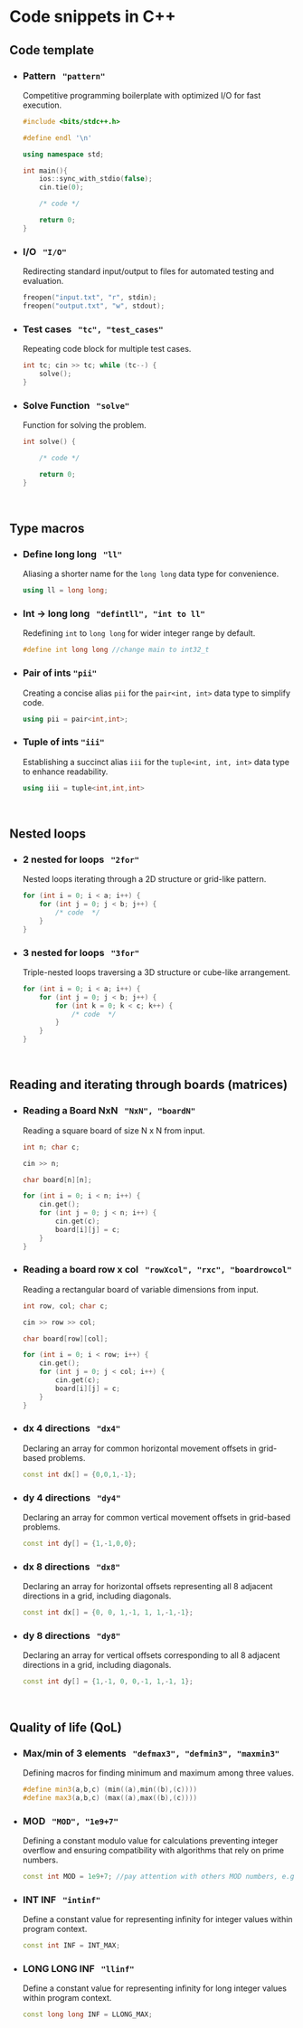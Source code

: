 # Code snippets in C++
## Code template

* ### Pattern &nbsp; `"pattern"`
  Competitive programming boilerplate with optimized I/O for fast execution.

  ```c++
  #include <bits/stdc++.h>

  #define endl '\n'

  using namespace std;

  int main(){
      ios::sync_with_stdio(false);
      cin.tie(0);

      /* code */

      return 0;
  }
  ```
* ### I/O &nbsp; `"I/O"`
  Redirecting standard input/output to files for automated testing and evaluation.

  ```c++
  freopen("input.txt", "r", stdin);
  freopen("output.txt", "w", stdout);
  ```
* ### Test cases &nbsp; `"tc", "test_cases" `
  Repeating code block for multiple test cases.

  ```c++
  int tc; cin >> tc; while (tc--) {
      solve();
  }
  ```
* ### Solve Function &nbsp; `"solve" `
  Function for solving the problem.

  ```c++
  int solve() {

      /* code */

      return 0;
  }
  ```

<br>

## Type macros

* ### Define long long &nbsp; `"ll"`
  Aliasing a shorter name for the `long long` data type for convenience.

  ```c++
  using ll = long long;
  ```
* ### Int -> long long &nbsp; `"defintll", "int to ll"`
  Redefining `int` to `long long` for wider integer range by default.

  ```c++
  #define int long long //change main to int32_t
  ```
* ### Pair of ints `"pii"`
  Creating a concise alias `pii` for the `pair<int, int>` data type to simplify code.
  
  ```c++
  using pii = pair<int,int>;
  ```
* ### Tuple of ints `"iii"`
  Establishing a succinct alias `iii` for the `tuple<int, int, int>` data type to enhance readability.


  ```c++
  using iii = tuple<int,int,int>
  ```

<br>

## Nested loops

* ### 2 nested for loops &nbsp; `"2for"`
  Nested loops iterating through a 2D structure or grid-like pattern.
  ```c++
  for (int i = 0; i < a; i++) {
      for (int j = 0; j < b; j++) {
          /* code  */
      }
  }
  ```
* ### 3 nested for loops &nbsp; `"3for"`
  Triple-nested loops traversing a 3D structure or cube-like arrangement.
  ```c++
  for (int i = 0; i < a; i++) {
      for (int j = 0; j < b; j++) {
          for (int k = 0; k < c; k++) {
              /* code  */
          }
      }
  }
  ```

<br>

## Reading and iterating through boards (matrices)

* ### Reading a Board NxN &nbsp; `"NxN", "boardN"`
  Reading a square board of size N x N from input.
  
  ```c++
  int n; char c;

  cin >> n;

  char board[n][n];

  for (int i = 0; i < n; i++) {
      cin.get();
      for (int j = 0; j < n; i++) {
          cin.get(c);
          board[i][j] = c;
      }
  }
  ```
* ### Reading a board row x col &nbsp; `"rowXcol", "rxc", "boardrowcol"`
  Reading a rectangular board of variable dimensions from input.

  ```c++
  int row, col; char c;

  cin >> row >> col;

  char board[row][col];

  for (int i = 0; i < row; i++) {
      cin.get();
      for (int j = 0; j < col; i++) {
          cin.get(c);
          board[i][j] = c;
      }
  }
  ```
* ### dx 4 directions  &nbsp; `"dx4"`
  Declaring an array for common horizontal movement offsets in grid-based problems.

  ```c++
  const int dx[] = {0,0,1,-1};
  ```
* ### dy 4 directions  &nbsp; `"dy4"`
  Declaring an array for common vertical movement offsets in grid-based problems.

  ```c++
  const int dy[] = {1,-1,0,0};
  ```
* ### dx 8 directions  &nbsp; `"dx8"`
  Declaring an array for horizontal offsets representing all 8 adjacent directions in a grid, including diagonals.

  ```c++
  const int dx[] = {0, 0, 1,-1, 1, 1,-1,-1};
  ```
* ### dy 8 directions  &nbsp; `"dy8"`
  Declaring an array for vertical offsets corresponding to all 8 adjacent directions in a grid, including diagonals.

  ```c++
  const int dy[] = {1,-1, 0, 0,-1, 1,-1, 1};
  ```

<br>

## Quality of life (QoL)

* ### Max/min of 3 elements  &nbsp; `"defmax3", "defmin3", "maxmin3"`
  Defining macros for finding minimum and maximum among three values.

  ```c++
  #define min3(a,b,c) (min((a),min((b),(c)))) 
  #define max3(a,b,c) (max((a),max((b),(c)))) 
  ```
* ### MOD  &nbsp; `"MOD", "1e9+7"`
  Defining a constant modulo value for calculations preventing integer overflow and ensuring compatibility with algorithms that rely on prime numbers.
  
  ```c++
  const int MOD = 1e9+7; //pay attention with others MOD numbers, e.g., 1e9+9, 998244353, 469762049 
  ```
* ### INT INF  &nbsp; `"intinf"`
  Define a constant value for representing infinity for integer values within program context.
  
  ```c++
  const int INF = INT_MAX;
  ```
* ### LONG LONG INF  &nbsp; `"llinf"`
  Define a constant value for representing infinity for long integer values within program context.
  
  ```c++
  const long long INF = LLONG_MAX;
  ```
